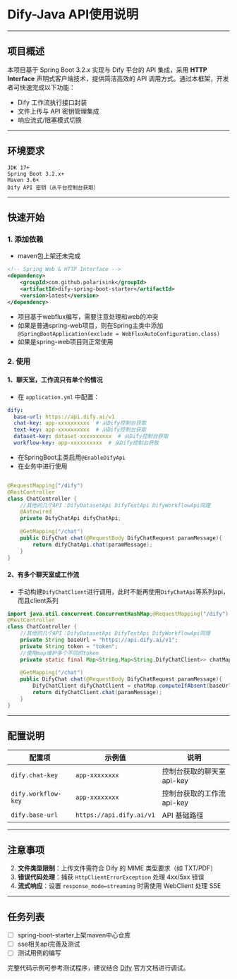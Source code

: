 # Dify-Java API使用说明

---

## 项目概述
本项目基于 Spring Boot 3.2.x 实现与 Dify 平台的 API 集成，采用 **HTTP Interface** 声明式客户端技术，提供简洁高效的 API 调用方式。通过本框架，开发者可快速完成以下功能：
- Dify 工作流执行接口封装
- 文件上传与 API 密钥管理集成
- 响应流式/阻塞模式切换

---

## 环境要求
```
JDK 17+
Spring Boot 3.2.x+
Maven 3.6+
Dify API 密钥（从平台控制台获取）
```

---

## 快速开始
### 1. 添加依赖
- maven包上架还未完成
```xml
<!-- Spring Web & HTTP Interface -->
<dependency>
    <groupId>com.github.polarisink</groupId>
    <artifactId>dify-spring-boot-starter</artifactId>
    <version>latest</version>
</dependency>
```
- 项目基于webflux编写，需要注意处理和web的冲突
- 如果是普通spring-web项目，则在Spring主类中添加`@SpringBootApplication(exclude = WebFluxAutoConfiguration.class)`
- 如果是spring-web项目则正常使用

### 2. 使用

#### 1、聊天室，工作流只有单个的情况

- 在 `application.yml` 中配置：
```yaml
dify:
  base-url: https://api.dify.ai/v1
  chat-key: app-xxxxxxxxxx  # 从Dify控制台获取
  text-key: app-xxxxxxxxxx  # 从Dify控制台获取
  dataset-key: dataset-xxxxxxxxxx  # 从Dify控制台获取
  workflow-key: app-xxxxxxxxxx  # 从Dify控制台获取
```
- 在SpringBoot主类启用`@EnableDifyApi`
- 在业务中进行使用

```java

@RequestMapping("/dify")
@RestController
class ChatController {
    //其他的几个API：DifyDatasetApi DifyTextApi DifyWorkflowApi同理
    @Autowired
    private DifyChatApi difyChatApi;
    
    @GetMapping("/chat")
    public DifyChat chat(@RequestBody DifyChatRequest paramMessage){
        return difyChatApi.chat(paramMessage);
    }
}

```

#### 2、有多个聊天室或工作流

- 手动构建`DifyChatClient`进行调用，此时不能再使用`DifyChatApi`等系列api，而且client系列
```java
import java.util.concurrent.ConcurrentHashMap;@RequestMapping("/dify")
@RestController
class ChatController {
    //其他的几个API：DifyDatasetApi DifyTextApi DifyWorkflowApi同理
    private String baseUrl = "https://api.dify.ai/v1";
    private String token = "token";
    //使用map维护多个不同的token
    private static final Map<String,Map<String,DifyChatClient>> chatMap = new ConcurrentHashMap<>();
    
    @GetMapping("/chat")
    public DifyChat chat(@RequestBody DifyChatRequest paramMessage){
        DifyChatClient difyChatClient = chatMap.computeIfAbsent(baseUrl, baseUrl -> new ConcurrentHashMap<>()).computeIfAbsent(token, k -> DifyChatClient.builder().baseUrl(baseUrl).token(token).build());
        return difyChatClient.chat(paramMessage);
    }
}
```
---

## 配置说明
| 配置项                         | 示例值                       | 说明               |
|-----------------------------|-----------------------------|------------------|
| `dify.chat-key`             | `app-xxxxxxxx`             | 控制台获取的聊天室api-key |
| `dify.workflow-key`         | `app-xxxxxxxx`             | 控制台获取的工作流api-key |
| `dify.base-url`             | `https://api.dify.ai/v1`   | API 基础路径         |

---

## 注意事项
2. **文件类型限制**：上传文件需符合 Dify 的 MIME 类型要求（如 TXT/PDF）
3. **错误代码处理**：捕获 `HttpClientErrorException` 处理 4xx/5xx 错误
4. **流式响应**：设置 `response_mode=streaming` 时需使用 WebClient 处理 SSE

---

## 任务列表
- [ ] spring-boot-starter上架maven中心仓库
- [ ] sse相关api完善及测试
- [ ] 测试用例的编写

完整代码示例可参考测试程序，建议结合 [Dify](https://docs.dify.ai/zh-hans) 官方文档进行调试。